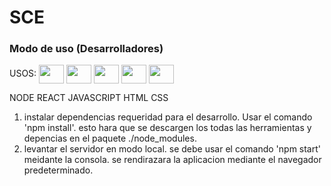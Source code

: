 
# SCE
### Modo de uso (Desarrolladores)

USOS:
 <a href = "https://github.com/LuisPalomin05"><img align="center" src="https://img.shields.io/badge/node.js-6DA55F?style=for-the-badge&logo=node.js&logoColor=white" height="30" width="40" /></a>
 <a href = "https://github.com/LuisPalomin05"><img align="center" src="https://img.shields.io/badge/react-%2320232a.svg?style=for-the-badge&logo=react&logoColor=%2361DAFB" height="30" width="40" /></a>
 <a href = "https://github.com/LuisPalomin05"><img align="center" src="https://img.shields.io/badge/MongoDB-%234ea94b.svg?style=for-the-badge&logo=mongodb&logoColor=white" height="30" width="40" /></a>
 <a href = "https://github.com/LuisPalomin05"><img align="center" src="https://img.shields.io/badge/javascript-%23323330.svg?style=for-the-badge&logo=javascript&logoColor=%23F7DF1E" height="30" width="40" /></a>
 <a href = "https://github.com/LuisPalomin05"><img align="center" src="https://img.shields.io/badge/css3-%231572B6.svg?style=for-the-badge&logo=css3&logoColor=white" height="30" width="40" /></a>

NODE REACT JAVASCRIPT HTML CSS

1) instalar dependencias requeridad para el desarrollo.
Usar el comando 'npm install'. esto hara que se descargen los todas las herramientas y depencias en el paquete ./node_modules.
1) levantar el servidor en modo local.
se debe usar el comando 'npm start' meidante la consola.
se rendirazara la aplicacion mediante el navegador predeterminado.

